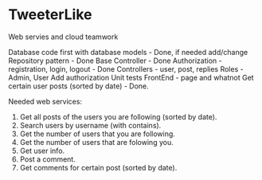 # TweeterLike
Web servies and cloud teamwork

Database code first with database models - Done, if needed add/change
Repository pattern - Done
Base Controller - Done
Authorization - registration, login, logout - Done
Controllers - user, post, replies
Roles - Admin, User
Add authorization
Unit tests
FrontEnd - page and whatnot
Get certain user posts (sorted by date) - Done.


Needed web services:
1. Get all posts of the users you are following (sorted by date).
3. Search users by username (with contains).
4. Get the number of users that you are following.
5. Get the number of users that are folowing you.
6. Get user info.
7. Post a comment.
8. Get comments for certain post (sorted by date).
